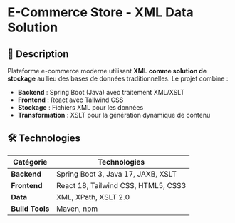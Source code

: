 # E-Commerce Store - XML Data Solution

## 📌 Description
Plateforme e-commerce moderne utilisant **XML comme solution de stockage** au lieu des bases de données traditionnelles. Le projet combine :
- **Backend** : Spring Boot (Java) avec traitement XML/XSLT
- **Frontend** : React avec Tailwind CSS
- **Stockage** : Fichiers XML pour les données
- **Transformation** : XSLT pour la génération dynamique de contenu

## 🛠 Technologies
| Catégorie       | Technologies                          |
|-----------------|---------------------------------------|
| **Backend**     | Spring Boot 3, Java 17, JAXB, XSLT   |
| **Frontend**    | React 18, Tailwind CSS, HTML5, CSS3   |
| **Data**        | XML, XPath, XSLT 2.0                 |
| **Build Tools** | Maven, npm                           |

